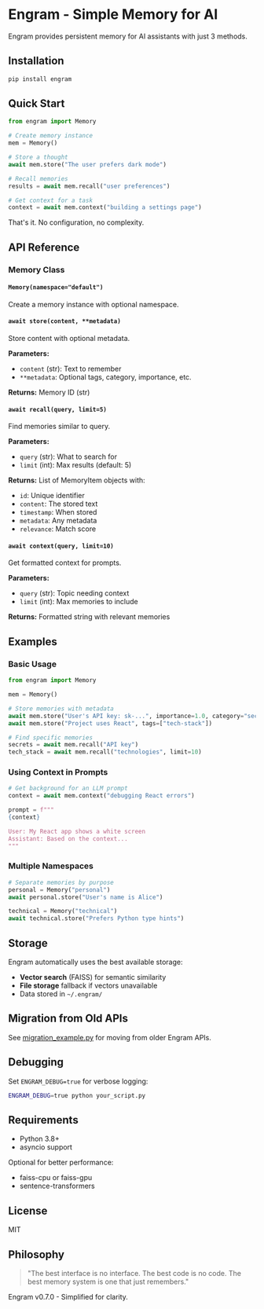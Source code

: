 # Engram - Simple Memory for AI

Engram provides persistent memory for AI assistants with just 3 methods.

## Installation

```bash
pip install engram
```

## Quick Start

```python
from engram import Memory

# Create memory instance
mem = Memory()

# Store a thought
await mem.store("The user prefers dark mode")

# Recall memories
results = await mem.recall("user preferences")

# Get context for a task  
context = await mem.context("building a settings page")
```

That's it. No configuration, no complexity.

## API Reference

### Memory Class

#### `Memory(namespace="default")`
Create a memory instance with optional namespace.

#### `await store(content, **metadata)`
Store content with optional metadata.

**Parameters:**
- `content` (str): Text to remember
- `**metadata`: Optional tags, category, importance, etc.

**Returns:** Memory ID (str)

#### `await recall(query, limit=5)`
Find memories similar to query.

**Parameters:**
- `query` (str): What to search for
- `limit` (int): Max results (default: 5)

**Returns:** List of MemoryItem objects with:
- `id`: Unique identifier
- `content`: The stored text
- `timestamp`: When stored
- `metadata`: Any metadata
- `relevance`: Match score

#### `await context(query, limit=10)`
Get formatted context for prompts.

**Parameters:**
- `query` (str): Topic needing context
- `limit` (int): Max memories to include

**Returns:** Formatted string with relevant memories

## Examples

### Basic Usage

```python
from engram import Memory

mem = Memory()

# Store memories with metadata
await mem.store("User's API key: sk-...", importance=1.0, category="secrets")
await mem.store("Project uses React", tags=["tech-stack"])

# Find specific memories
secrets = await mem.recall("API key")
tech_stack = await mem.recall("technologies", limit=10)
```

### Using Context in Prompts

```python
# Get background for an LLM prompt
context = await mem.context("debugging React errors")

prompt = f"""
{context}

User: My React app shows a white screen
Assistant: Based on the context...
"""
```

### Multiple Namespaces

```python
# Separate memories by purpose
personal = Memory("personal")
await personal.store("User's name is Alice")

technical = Memory("technical") 
await technical.store("Prefers Python type hints")
```

## Storage

Engram automatically uses the best available storage:
- **Vector search** (FAISS) for semantic similarity
- **File storage** fallback if vectors unavailable
- Data stored in `~/.engram/`

## Migration from Old APIs

See [migration_example.py](examples/migration_example.py) for moving from older Engram APIs.

## Debugging

Set `ENGRAM_DEBUG=true` for verbose logging:

```bash
ENGRAM_DEBUG=true python your_script.py
```

## Requirements

- Python 3.8+
- asyncio support

Optional for better performance:
- faiss-cpu or faiss-gpu
- sentence-transformers

## License

MIT

## Philosophy

> "The best interface is no interface. The best code is no code. The best memory system is one that just remembers."

Engram v0.7.0 - Simplified for clarity.